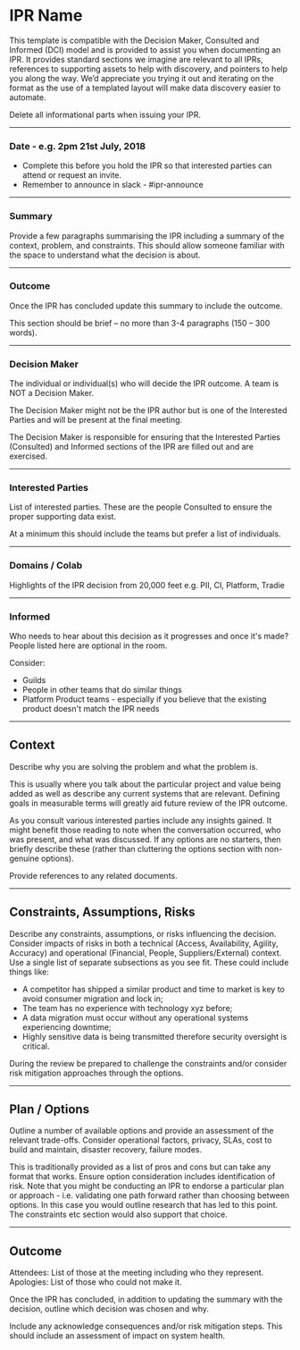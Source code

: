 # IPR Name

This template is compatible with the Decision Maker, Consulted and Informed (DCI) model and is provided to assist you when documenting an IPR. It provides standard sections we imagine are relevant to all IPRs, references to supporting assets to help with discovery, and pointers to help you along the way. We’d appreciate you trying it out and iterating on the format as the use of a templated layout will make data discovery easier to automate.

Delete all informational parts when issuing your IPR.

---
### Date - e.g. 2pm 21st July, 2018 

- Complete this before you hold the IPR so that interested parties can attend or request an invite.
- Remember to announce in slack - #ipr-announce

---
### Summary

Provide a few paragraphs summarising the IPR including a summary of the context, problem, and constraints. This should allow someone familiar with the space to understand what the decision is about.

---
### Outcome

Once the IPR has concluded update this summary to include the outcome.

This section should be brief – no more than 3-4 paragraphs (150 – 300 words).

---
### Decision Maker

The individual or individual(s) who will decide the IPR outcome. A team is NOT a Decision Maker.

The Decision Maker might not be the IPR author but is one of the Interested Parties and will be present at the final meeting.

The Decision Maker is responsible for ensuring that the Interested Parties (Consulted) and Informed sections of the IPR are filled out and are exercised.

---
### Interested Parties

List of interested parties. These are the people Consulted to ensure the proper supporting data exist.

At a minimum this should include the teams but prefer a list of individuals.

---
### Domains / Colab

Highlights of the IPR decision from 20,000 feet e.g. PII, CI, Platform, Tradie

---
### Informed

Who needs to hear about this decision as it progresses and once it's made? People listed here are optional in the room.

Consider:

- Guilds
- People in other teams that do similar things
- Platform Product teams - especially if you believe that the existing product doesn't match the IPR needs

---
## Context

Describe why you are solving the problem and what the problem is.

This is usually where you talk about the particular project and value being added as well as describe any current systems that are relevant. Defining goals in measurable terms will greatly aid future review of the IPR outcome.

As you consult various interested parties include any insights gained. It might benefit those reading to note when the conversation occurred, who was present, and what was discussed. If any options are no starters, then briefly describe these (rather than cluttering the options section with non-genuine options).

Provide references to any related documents.

---
## Constraints, Assumptions, Risks

Describe any constraints, assumptions, or risks influencing the decision. Consider impacts of risks in both a technical (Access, Availability, Agility, Accuracy) and operational (Financial, People, Suppliers/External) context. Use a single list of separate subsections as you see fit. These could include things like:

- A competitor has shipped a similar product and time to market is key to avoid consumer migration and lock in;
- The team has no experience with technology xyz before;
- A data migration must occur without any operational systems experiencing downtime;
- Highly sensitive data is being transmitted therefore security oversight is critical.

During the review be prepared to challenge the constraints and/or consider risk mitigation approaches through the options.

---
## Plan / Options

Outline a number of available options and provide an assessment of the relevant trade-offs. Consider operational factors, privacy, SLAs, cost to build and maintain, disaster recovery, failure modes.

This is traditionally provided as a list of pros and cons but can take any format that works. Ensure option consideration includes identification of risk. 
Note that you might be conducting an IPR to endorse a particular plan or approach - i.e. validating one path forward rather than choosing between options. In this case you would outline research that has led to this point.  The constraints etc section would also support that choice.

---
## Outcome

Attendees: List of those at the meeting including who they represent.
Apologies: List of those who could not make it.

Once the IPR has concluded, in addition to updating the summary with the decision, outline which decision was chosen and why.

Include any acknowledge consequences and/or risk mitigation steps. This should include an assessment of impact on system health.

